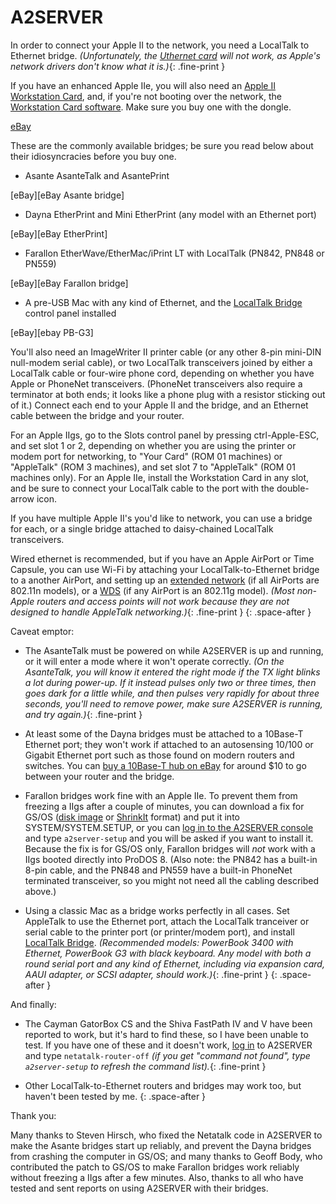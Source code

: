 # A2SERVER

In order to connect your Apple II to the network, you need a LocalTalk to
Ethernet bridge. *(Unfortunately, the [Uthernet card][UltimateMicro] will not work, as
Apple's network drivers don't know what it is.)*{: .fine-print }

If you have an enhanced Apple IIe, you will also need an [Apple II Workstation
Card][a2info a2wsc], and, if you're not booting over the network, the [Workstation Card
software](a2server_howtouse.html#wsdisks). Make sure you buy one with the
dongle.
<span class="src-list">
<!--<span>[Blujay][Blujay a2wsc]</span>-->
<span>[eBay][eBay a2wsc]</span>
</span>

These are the commonly available bridges; be sure you read below about their
idiosyncracies before you buy one.

* Asante <!--[-->AsanteTalk<!--][]--> and AsantePrint
<span class="src-list">
<!--
Asante no longer references/sells it  -Joseph 2015/12/30
<span>[Asante][AsanteTalk buy]</span>-->
<span>[eBay][eBay Asante bridge]</span>
</span>

* Dayna EtherPrint and Mini EtherPrint (any model with an Ethernet port)
<span class="src-list">
<span>[eBay][eBay EtherPrint]</span>
</span>

* Farallon EtherWave/EtherMac/iPrint LT with LocalTalk (PN842, PN848 or
   PN559)
<span class="src-list">
<span>[eBay][eBay Farallon bridge]</span>
</span>

* A pre-USB Mac with any kind of Ethernet, and the [LocalTalk Bridge][LocalTalk Bridge Software] control panel installed
<span class="src-list">
<span>[eBay][ebay PB-G3]</span>
</span>

You'll also need an ImageWriter II printer cable (or any other 8-pin mini-DIN
null-modem serial cable), or two LocalTalk transceivers joined by either a
LocalTalk cable or four-wire phone cord, depending on whether you have Apple
or PhoneNet transceivers. (PhoneNet transceivers also require a terminator at
both ends; it looks like a phone plug with a resistor sticking out of it.)
Connect each end to your Apple II and the bridge, and an Ethernet cable
between the bridge and your router.

For an Apple IIgs, go to the Slots control panel by pressing ctrl-Apple-ESC,
and set slot 1 or 2, depending on whether you are using the printer or modem
port for networking, to "Your Card" (ROM 01 machines) or "AppleTalk" (ROM
3 machines), and set slot 7 to "AppleTalk" (ROM 01 machines only). For an
Apple IIe, install the Workstation Card in any slot, and be sure to connect
your LocalTalk cable to the port with the double-arrow icon.

If you have multiple Apple II's you'd like to network, you can use a bridge
for each, or a single bridge attached to daisy-chained LocalTalk transceivers.

Wired ethernet is recommended, but if you have an Apple AirPort or Time
Capsule, you can use Wi-Fi by attaching your LocalTalk-to-Ethernet bridge to a
another AirPort, and setting up an [extended network][AirPort extended network] (if all AirPorts are
802.11n models), or a [WDS][AirPort WDS] (if any AirPort is an 802.11g model). *(Most
non-Apple routers and access points will not work because they are not
designed to handle AppleTalk networking.)*{: .fine-print }
{: .space-after }

Caveat emptor:

* The AsanteTalk must be powered on while A2SERVER is up and running, or it
  will enter a mode where it won't operate correctly. *(On the AsanteTalk, you
  will know it entered the right mode if the TX light blinks a lot during
  power-up. If it instead pulses only two or three times, then goes dark for a
  little while, and then pulses very rapidly for about three seconds, you'll
  need to remove power, make sure A2SERVER is running, and try again.)*{:
.fine-print }

* At least some of the Dayna bridges must be attached to a 10Base-T Ethernet
  port; they won't work if attached to an autosensing 10/100 or Gigabit
  Ethernet port such as those found on modern routers and switches. You can
  [buy a 10Base-T hub on eBay][eBay 10bT-hub] for around $10 to go between your router
  and the bridge.

* Farallon bridges work fine with an Apple IIe. To prevent them from freezing
  a IIgs after a couple of minutes, you can download a fix for GS/OS ([disk
  image][Farallon Patch PO] or [ShrinkIt][Farallon Patch SHK] format) and put it into SYSTEM/SYSTEM.SETUP, or
  you can [log in to the A2SERVER console][A2SERVER commands] and type
  `a2server-setup` and you will be asked if you want to install it. Because
  the fix is for GS/OS only, Farallon bridges will *not* work with a IIgs
  booted directly into ProDOS 8. (Also note: the PN842 has a built-in 8-pin
  cable, and the PN848 and PN559 have a built-in PhoneNet terminated
  transceiver, so you might not need all the cabling described above.)

* Using a classic Mac as a bridge works perfectly in all cases. Set AppleTalk
  to use the Ethernet port, attach the LocalTalk tranceiver or serial cable to
  the printer port (or printer/modem port), and install [LocalTalk
  Bridge][LocalTalk Bridge Software]. *(Recommended models: PowerBook 3400 with Ethernet, PowerBook G3
  with black keyboard. Any model with both a round serial port and any kind of
  Ethernet, including via expansion card, AAUI adapter, or SCSI adapter,
  should work.)*{: .fine-print }
{: .space-after }

And finally:

* The Cayman GatorBox CS and the Shiva FastPath IV and V have been reported to
  work, but it's hard to find these, so I have been unable to test. If you
  have one of these and it doesn't work, [log in][A2SERVER commands] to
  A2SERVER and type `netatalk-router-off` *(if you get "command not found",
  type `a2server-setup` to refresh the command list).*{: .fine-print }

* Other LocalTalk-to-Ethernet routers and bridges may work too, but haven't
  been tested by me.
{: .space-after }

Thank you:

Many thanks to Steven Hirsch, who fixed the Netatalk code in A2SERVER to make
the Asante bridges start up reliably, and prevent the Dayna bridges from
crashing the computer in GS/OS; and many thanks to Geoff Body, who contributed
the patch to GS/OS to make Farallon bridges work reliably without freezing a
IIgs after a few minutes. Also, thanks to all who have tested and sent reports
on using A2SERVER with their bridges.

[UltimateMicro]: http://a2retrosystems.com/
[a2info a2wsc]: http://www.apple2info.net/hardware/a2ews/a2ews.htm
[Blujay a2wsc]: http://www.blujay.com/?keywords=workstation+card&Search.x=0&Search.y=0&Search=Search&page=search
[eBay a2wsc]: http://www.ebay.com/sch/i.html?_nkw=apple+workstation+card+-portrait
[AsanteTalk]: http://www.asante.com/products/Asantetalk/Asantetalk.asp
[AsanteTalk buy]: http://www.asante.com/shop/shopdisplayproducts.asp?id=16&cat=+AsanteTalk
[eBay Asante bridge]: http://www.ebay.com/sch/i.html?_nkw=%28asantetalk%2C+asanteprint%29
[eBay EtherPrint]: http://www.ebay.com/sch/i.html?_nkw=etherprint
[eBay Farallon bridge]: http://www.ebay.com/sch/i.html?_nkw=farallon+%28etherwave%2Cethermac%2Ciprint%29+-sl+-aui+-aaui+-pci+-nubus+-pds+-card
[LocalTalk Bridge Software]: http://archive.org/download/download.info.apple.com.2012.11/download.info.apple.com.2012.11.zip/download.info.apple.com%2FApple_Support_Area%2FApple_Software_Updates%2FEnglish-North_American%2FMacintosh%2FNetworking-Communications%2FOther_N-C%2FLocalTalk_Bridge_2.1.smi.bin
[ebay PB-G3]: http://www.ebay.com/sch/i.html?_nkw=powerbook%20(3400c%2Cg3)%20-adapter%20-pismo%20-lombard%20-bronze%20-ibook%20-g4%20-333%20-333mhz%20-400%20-400mhz%20-500%20-500mhz
[AirPort extended network]: http://support.apple.com/kb/HT4259
[AirPort WDS]: http://support.apple.com/kb/HT4262
[eBay 10bT-hub]: http://www.ebay.com/sch/i.html?_nkw=10base-t+%28hub%2Cswitch%29+-fast+-100+-1000+-gigabit 
[Farallon Patch PO]: http://appleii.ivanx.com/a2server/files/FARALLON.B1.PO
[Farallon Patch SHK]: http://appleii.ivanx.com/a2server/files/FARALLON.B1.BXY
[A2SERVER commands]: a2server_commands.html
